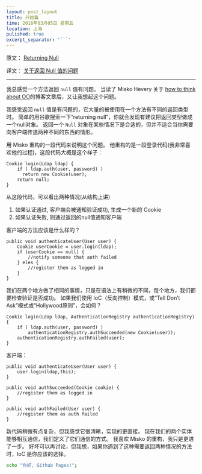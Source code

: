 ```yaml
---
layout: post_layout
title: 开始篇
time: 2016年03月05日 星期五
location: 上海
pulished: true
excerpt_separator: "```"
---
```


原文： [Returning Null](http://zdsbs.blogspot.com/2009/08/returning-null.html)

译文： [关于返回 Null 值的问题](http://www.aqee.net/returning-null/)

-------------------

我总感觉一个方法返回 `null` 值有问题。
当读了 Misko Hevery 关于 [how to think about OO](http://misko.hevery.com/2009/07/31/how-to-think-about-oo/)的博客文章后，又让我想起这个问题。

我感觉返回 `null` 值是有问题的，它大量的被使用在一个方法有不同的返回类型时。
简单的用谷歌搜索一下“returning null”，你就会发现有建议把返回类型做成一个null对象。
返回一个 `Null` 对象在某些情况下是合适的，但并不适合当你需要向客户端传送两种不同的东西的情形。

用 Misko 重构的一段代码来说明这个问题。
他重构的是一段登录代码(我非常喜欢他的过程)，这段代码大概是这个样子：

    Cookie login(Ldap ldap) {
        if ( ldap.auth(user, password) )
          return new Cookie(user);
        return null;
    }

从这段代码，可以看出两种情况(从结构上讲)

1. 如果认证通过, 客户端会被通知验证成功, 生成一个新的 Cookie
2. 如果认证失败, 则通过返回的null值通知客户端

客户端的方法应该是什么样的？

    public void authenticateUser(User user) {
        Cookie userCookie = user.login(ldap);
        if (userCookie == null) {
            //notify someone that auth failed
        } eles {
            //register them as logged in
        }
    }

我们在两个地方做了相同的事情，只是在语法上有稍微的不同，每个地方，我们都要检查验证是否成功。
如果我们使用 IoC（反向控制）模式，或“Tell Don’t Ask”模式或“Hollywood原则”，会如何？

    Cookie login(Ldap ldap, AuthenticationRegistry authenticationRegistry) {
        if ( ldap.auth(user, password) )
            authenticationRegistry.authSucceeded(new Cookie(user));
        authenticationRegistry.authFailed(user);
    }

客户端：

    public void authenticateUser(User user) {
        user.login(ldap,this);
    }

    public void authSucceeded(Cookie cookie) {
        //register them as logged in
    }

    public void authFailed(User user) {
        //register them as auth failed
    }

新代码稍微有点复杂，但我感觉它很清晰，实现的更直接。
现在我们的两个实体能够相互通信，我们定义了它们通信的方式。
我喜欢 Misko 的重构，我只是更进了一步。
好坏可以再讨论，但我想，如果你遇到了这种需要返回两种情况的方法时，IoC 是你应该的选择。

```bash
echo "你好, Github Pages!";
```
